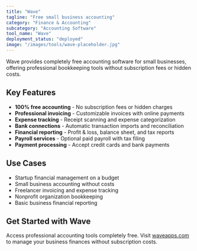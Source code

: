 ```yaml
---
title: "Wave"
tagline: "Free small business accounting"
category: "Finance & Accounting"
subcategory: "Accounting Software"
tool_name: "Wave"
deployment_status: "deployed"
image: "/images/tools/wave-placeholder.jpg"
---
```

Wave provides completely free accounting software for small businesses, offering professional bookkeeping tools without subscription fees or hidden costs.

## Key Features

- **100% free accounting** - No subscription fees or hidden charges
- **Professional invoicing** - Customizable invoices with online payments
- **Expense tracking** - Receipt scanning and expense categorization
- **Bank connections** - Automatic transaction imports and reconciliation
- **Financial reporting** - Profit & loss, balance sheet, and tax reports
- **Payroll services** - Optional paid payroll with tax filing
- **Payment processing** - Accept credit cards and bank payments

## Use Cases

- Startup financial management on a budget
- Small business accounting without costs
- Freelancer invoicing and expense tracking
- Nonprofit organization bookkeeping
- Basic business financial reporting

## Get Started with Wave

Access professional accounting tools completely free. Visit [waveapps.com](https://www.waveapps.com) to manage your business finances without subscription costs.